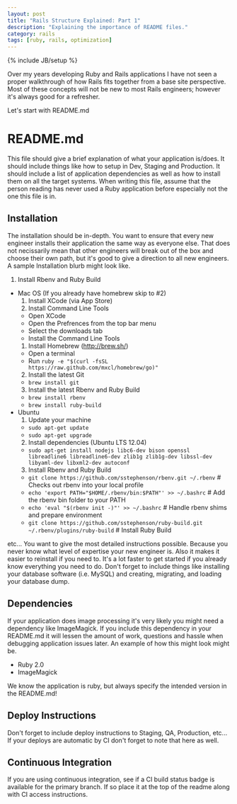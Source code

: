 ```yaml
---
layout: post
title: "Rails Structure Explained: Part 1"
description: "Explaining the importance of README files."
category: rails
tags: [ruby, rails, optimization]
---
```

{% include JB/setup %}

Over my years developing Ruby and Rails applications I have not seen a proper walkthrough of how Rails fits together from a base site perspective.
Most of these concepts will not be new to most Rails engineers; however it's always good for a refresher.

Let's start with README.md

# README.md

This file should give a brief explanation of what your application is/does. It should include things like how to setup in Dev, Staging and Production. It should include a list of application dependencies as well as how to install them on all the target systems. When writing this file, assume that the person reading has never used a Ruby application before especially not the one this file is in.

## Installation

The installation should be in-depth. You want to ensure that every new engineer installs their application the same way as everyone else. That does not necissarily mean that other engineers will break out of the box and choose their own path, but it's good to give a direction to all new engineers. A sample Installation blurb might look like.

1. Install Rbenv and Ruby Build
  - Mac OS (If you already have homebrew skip to #2)
    1. Install XCode (via App Store)
    2. Install Command Line Tools
      - Open XCode
      - Open the Prefrences from the top bar menu
      - Select the downloads tab
      - Install the Command Line Tools
    1. Install Homebrew (http://brew.sh/)
      - Open a terminal
      - Run `ruby -e "$(curl -fsSL https://raw.github.com/mxcl/homebrew/go)"`
    2. Install the latest Git
      - `brew install git`
    3. Install the latest Rbenv and Ruby Build
      - `brew install rbenv`
      - `brew install ruby-build`
  - Ubuntu
    1. Update your machine
      - `sudo apt-get update`
      - `sudo apt-get upgrade`
    2. Install dependencies (Ubuntu LTS 12.04)
      - `sudo apt-get install nodejs libc6-dev bison openssl libreadline6 libreadline6-dev zlib1g zlib1g-dev libssl-dev libyaml-dev libxml2-dev autoconf`
    3. Install Rbenv and Ruby Build
      - `git clone https://github.com/sstephenson/rbenv.git ~/.rbenv` # Checks out rbenv into your local profile
      - `echo 'export PATH="$HOME/.rbenv/bin:$PATH"' >> ~/.bashrc` # Add the rbenv bin folder to your PATH
      - `echo 'eval "$(rbenv init -)"' >> ~/.bashrc` # Handle rbenv shims and prepare environment
      - `git clone https://github.com/sstephenson/ruby-build.git ~/.rbenv/plugins/ruby-build` # Install Ruby Build

etc... You want to give the most detailed instructions possible. Because you never know what level of expertise your new engineer is. Also it makes it easier to reinstall if you need to. It's a lot faster to get started if you already know everything you need to do. Don't forget to include things like installing your database software (i.e. MySQL) and creating, migrating, and loading your database dump.

## Dependencies

If your application does image processing it's very likely you might need a dependency like ImageMagick. If you include this dependency in your README.md it will lessen the amount of work, questions and hassle when debugging application issues later. An example of how this might look might be.

- Ruby 2.0
- ImageMagick

We know the application is ruby, but always specify the intended version in the README.md!

## Deploy Instructions

Don't forget to include deploy instructions to Staging, QA, Production, etc...
If your deploys are automatic by CI don't forget to note that here as well.

## Continuous Integration

If you are using continuous integration, see if a CI build status badge is available for the primary branch. If so place it at the top of the readme along with CI access instructions.

